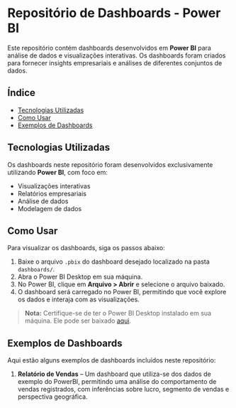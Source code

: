 # Repositório de Dashboards - Power BI

Este repositório contém dashboards desenvolvidos em **Power BI** para análise de dados e visualizações interativas. Os dashboards foram criados para fornecer insights empresariais e análises de diferentes conjuntos de dados.

## Índice

- [Tecnologias Utilizadas](#tecnologias-utilizadas)
- [Como Usar](#como-usar)
- [Exemplos de Dashboards](#exemplos-de-dashboards)

## Tecnologias Utilizadas

Os dashboards neste repositório foram desenvolvidos exclusivamente utilizando **Power BI**, com foco em:

- Visualizações interativas
- Relatórios empresariais
- Análise de dados
- Modelagem de dados

## Como Usar

Para visualizar os dashboards, siga os passos abaixo:

1. Baixe o arquivo `.pbix` do dashboard desejado localizado na pasta `dashboards/`.
2. Abra o Power BI Desktop em sua máquina.
3. No Power BI, clique em **Arquivo > Abrir** e selecione o arquivo baixado.
4. O dashboard será carregado no Power BI, permitindo que você explore os dados e interaja com as visualizações.

> **Nota:** Certifique-se de ter o Power BI Desktop instalado em sua máquina. Ele pode ser baixado [aqui](https://powerbi.microsoft.com/desktop/).

## Exemplos de Dashboards

Aqui estão alguns exemplos de dashboards incluídos neste repositório:

1. **Relatório de Vendas** – Um dashboard que utiliza-se dos dados de exemplo do PowerBI, permitindo uma análise do comportamento de vendas registrados, com inferências sobre lucro, segmento de vendas e perspectiva geográfica.


